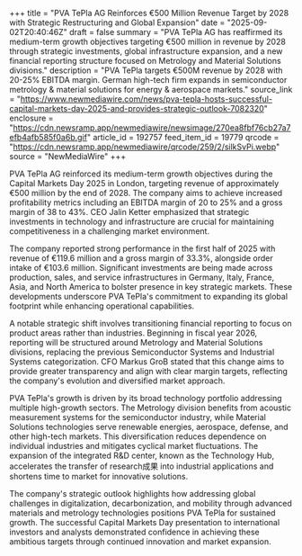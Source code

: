 +++
title = "PVA TePla AG Reinforces €500 Million Revenue Target by 2028 with Strategic Restructuring and Global Expansion"
date = "2025-09-02T20:40:46Z"
draft = false
summary = "PVA TePla AG has reaffirmed its medium-term growth objectives targeting €500 million in revenue by 2028 through strategic investments, global infrastructure expansion, and a new financial reporting structure focused on Metrology and Material Solutions divisions."
description = "PVA TePla targets €500M revenue by 2028 with 20-25% EBITDA margin. German high-tech firm expands in semiconductor metrology & material solutions for energy & aerospace markets."
source_link = "https://www.newmediawire.com/news/pva-tepla-hosts-successful-capital-markets-day-2025-and-provides-strategic-outlook-7082320"
enclosure = "https://cdn.newsramp.app/newmediawire/newsimage/270ea8fbf76cb27a7efb4afb585f0a6b.gif"
article_id = 192757
feed_item_id = 19779
qrcode = "https://cdn.newsramp.app/newmediawire/qrcode/259/2/silkSvPi.webp"
source = "NewMediaWire"
+++

<p>PVA TePla AG reinforced its medium-term growth objectives during the Capital Markets Day 2025 in London, targeting revenue of approximately €500 million by the end of 2028. The company aims to achieve increased profitability metrics including an EBITDA margin of 20 to 25% and a gross margin of 38 to 43%. CEO Jalin Ketter emphasized that strategic investments in technology and infrastructure are crucial for maintaining competitiveness in a challenging market environment.</p><p>The company reported strong performance in the first half of 2025 with revenue of €119.6 million and a gross margin of 33.3%, alongside order intake of €103.6 million. Significant investments are being made across production, sales, and service infrastructures in Germany, Italy, France, Asia, and North America to bolster presence in key strategic markets. These developments underscore PVA TePla's commitment to expanding its global footprint while enhancing operational capabilities.</p><p>A notable strategic shift involves transitioning financial reporting to focus on product areas rather than industries. Beginning in fiscal year 2026, reporting will be structured around Metrology and Material Solutions divisions, replacing the previous Semiconductor Systems and Industrial Systems categorization. CFO Markus GroB stated that this change aims to provide greater transparency and align with clear margin targets, reflecting the company's evolution and diversified market approach.</p><p>PVA TePla's growth is driven by its broad technology portfolio addressing multiple high-growth sectors. The Metrology division benefits from acoustic measurement systems for the semiconductor industry, while Material Solutions technologies serve renewable energies, aerospace, defense, and other high-tech markets. This diversification reduces dependence on individual industries and mitigates cyclical market fluctuations. The expansion of the integrated R&D center, known as the Technology Hub, accelerates the transfer of research成果 into industrial applications and shortens time to market for innovative solutions.</p><p>The company's strategic outlook highlights how addressing global challenges in digitalization, decarbonization, and mobility through advanced materials and metrology technologies positions PVA TePla for sustained growth. The successful Capital Markets Day presentation to international investors and analysts demonstrated confidence in achieving these ambitious targets through continued innovation and market expansion.</p>